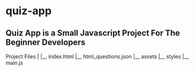 # quiz-app

## Quiz App is a Small Javascript Project For The Beginner Developers

Project Files
|
|__ index.html
|__ html_questions.json
|__ assets
    |__ styles
    |__ main.js
